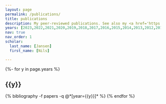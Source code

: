 ```yaml
---
layout: page
permalink: /publications/
title: publications
description: My peer-reviewed publications. See also my <a href='https://scholar.google.com/citations?hl=de&user=zUavkyEAAAAJ' target='_blank'>Google scholar</a> or my <a href='https://dblp.org/pid/32/8421-1.html' target='_blank'>dblp</a> page.
years: [2023,2022,2021,2020,2019,2018,2017,2016,2015,2014,2013,2012,2011,2010]
nav: true
nav_order: 1
scholar:
  last_name: [Jansen]
  first_name: [Nils]

---
```

<!-- _pages/publications.md -->
<div class="publications">

{%- for y in page.years %}
  <h2 class="year">{{y}}</h2>
  {% bibliography -f papers -q @*[year={{y}}]* %}
{% endfor %}

</div>
